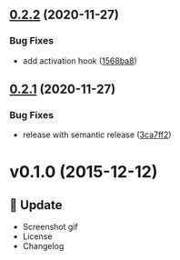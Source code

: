 ## [0.2.2](https://github.com/atom-minimap/minimap-cursorline/compare/v0.2.1...v0.2.2) (2020-11-27)


### Bug Fixes

* add activation hook ([1568ba8](https://github.com/atom-minimap/minimap-cursorline/commit/1568ba8f3f00e0e6110b9c4b5bc21ea062d95f98))

## [0.2.1](https://github.com/atom-minimap/minimap-cursorline/compare/v0.2.0...v0.2.1) (2020-11-27)


### Bug Fixes

* release with semantic release ([3ca7ff2](https://github.com/atom-minimap/minimap-cursorline/commit/3ca7ff2f1878629693838e88f6808a88e2085d28))

<a name="v0.1.0"></a>
# v0.1.0 (2015-12-12)

## :memo: Update

- Screenshot gif
- License
- Changelog

